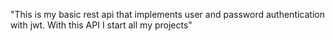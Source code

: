 "This is my basic rest api that implements user and password authentication with jwt. With this API I start all my projects" 
